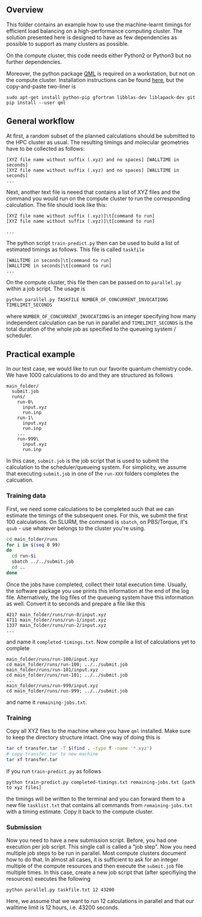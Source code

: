 ## Overview

This folder contains an example how to use the machine-learnt timings for efficient load balancing on a high-performance computing cluster. The solution presented here is designed to have as few dependencies as possible to support as many clusters as possible.

On the compute cluster, this code needs either Python2 or Python3 but no further dependencies.

Moreover, the python package [QML](https://github.com/qmlcode/qml) is required on a workstation, but not on the compute cluster. Installation instructions can be found [here](http://www.qmlcode.org/installation.html), but the copy-and-paste two-liner is
```
sudo apt-get install python-pip gfortran libblas-dev liblapack-dev git
pip install --user qml
```

## General workflow

At first, a random subset of the planned calculations should be submitted to the HPC cluster as usual. The resulting timings and molecular geometries have to be collected as follows:
```
[XYZ file name without suffix (.xyz) and no spaces] [WALLTIME in seconds] 
[XYZ file name without suffix (.xyz) and no spaces] [WALLTIME in seconds]
...
```

Next, another text file is neeed that contains a list of XYZ files and the command you would run on the compute cluster to run the corresponding calculation. The file should look like this:

```
[XYZ file name without suffix (.xyz)]\t[command to run]
[XYZ file name without suffix (.xyz)]\t[command to run]

...
```
The python script `train-predict.py` then can be used to build a list of estimated timings as follows. This file is called `taskfile`
```
[WALLTIME in seconds]\t[command to run]
[WALLTIME in seconds]\t[command to run]
...
```
On the compute cluster, this file then can be passed on to `parallel.py` within a job script. The usage is
```
python parallel.py TASKFILE NUMBER_OF_CONCURRENT_INVOCATIONS TIMELIMIT_SECONDS
```
where `NUMBER_OF_CONCURRENT_INVOCATIONS` is an integer specifying how many independent calculation can be run in parallel and `TIMELIMIT_SECONDS` is the total duration of the whole job as specified to the queueing system / scheduler.


## Practical example

In our test case, we would like to run our favorite quantum chemistry code. We have 1000 calculations to do and they are structured as follows
```
main_folder/
  submit.job
  runs/
    run-0\
      input.xyz
      run.inp
    run-1\
      input.xyz
      run.inp
    ...
    run-999\
      input.xyz
      run.inp
```
In this case, `submit.job` is the job script that is used to submit the calculation to the scheduler/queueing system. For simplicity, we assume that executing `submit.job` in one of the `run-XXX` folders completes the calcuation.

### Training data
First, we need some calculations to be completed such that we can estimate the timings of the subsequent ones. For this, we submit the first 100 calculations. On SLURM, the command is `sbatch`, on PBS/Torque, it's `qsub` - use whatever belongs to the cluster you're using.

```bash
cd main_folder/runs
for i in $(seq 0 99)
do
  cd run-$i
  sbatch ../../submit.job
  cd ..
done
```
Once the jobs have completed, collect their total execution time. Usually, the software package you use prints this information at the end of the log file. Alternatively, the log files of the queueing system have this information as well. Convert it to seconds and prepare a file like this
```
4217 main_folder/runs/run-0/input.xyz
4711 main_folder/runs/run-1/input.xyz
1337 main_folder/runs/run-2/input.xyz
...
```
and name it `completed-timings.txt`. Now compile a list of calculations yet to complete
```
main_folder/runs/run-100/input.xyz
cd main_folder/runs/run-100; ../../submit.job
main_folder/runs/run-101/input.xyz
cd main_folder/runs/run-101; ../../submit.job
...
main_folder/runs/run-999/input.xyz
cd main_folder/runs/run-999; ../../submit.job
```
and name it `remaining-jobs.txt`. 

### Training
Copy all XYZ files to the machine where you have `qml` installed. Make sure to keep the directory structure intact. One way of doing this is
```bash
tar cf transfer.tar -T $(find . -type f -name '*.xyz')
# copy transfer.tar to new machine
tar xf transfer.tar
```

If you run `train-predict.py` as follows
```
python train-predict.py completed-timings.txt remaining-jobs.txt [path to xyz files]
```
the timings will be written to the terminal and you can forward them to a new file `tasklist.txt` that contains all commands from `remaining-jobs.txt` with a timing estimate. Copy it back to the compute cluster.

### Submission
Now you need to have a new submission script. Before, you had one execution per job script. This single call is called a "job step". Now you need multiple job steps to be run in parallel. Most compute clusters document how to do that. In almost all cases, it is sufficient to ask for an integer multiple of the compute resources and then execute the `submit.job` file multiple times. In this case, create a new job script that (after specifiying the resources) executes the following
```
python parallel.py taskfile.txt 12 43200
```
Here, we assume that we want to run 12 calculations in parallel and that our walltime limit is 12 hours, i.e. 43200 seconds.
